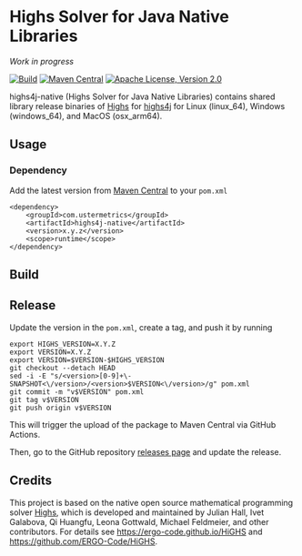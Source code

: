 # Highs Solver for Java Native Libraries

*Work in progress*

[![Build](https://github.com/atraplet/highs4j-native/actions/workflows/build.yml/badge.svg)](https://github.com/atraplet/highs4j-native/actions/workflows/build.yml)
[![Maven Central](https://img.shields.io/maven-central/v/com.ustermetrics/highs4j-native)](https://central.sonatype.com/artifact/com.ustermetrics/highs4j-native)
[![Apache License, Version 2.0](https://img.shields.io/badge/License-Apache_2.0-blue.svg)](https://github.com/atraplet/highs4j-native/blob/master/LICENSE)

highs4j-native (Highs Solver for Java Native Libraries) contains shared library release binaries
of [Highs](https://ergo-code.github.io/HiGHS) for [highs4j](https://github.com/atraplet/highs4j) for Linux (linux_64),
Windows (windows_64), and MacOS (osx_arm64).

## Usage

### Dependency

Add the latest version from [Maven Central](https://central.sonatype.com/artifact/com.ustermetrics/highs4j-native) to
your `pom.xml`

```
<dependency>
    <groupId>com.ustermetrics</groupId>
    <artifactId>highs4j-native</artifactId>
    <version>x.y.z</version>
    <scope>runtime</scope>
</dependency>
```

## Build

## Release

Update the version in the `pom.xml`, create a tag, and push it by running

```
export HIGHS_VERSION=X.Y.Z
export VERSION=X.Y.Z
export VERSION=$VERSION-$HIGHS_VERSION
git checkout --detach HEAD
sed -i -E "s/<version>[0-9]+\-SNAPSHOT<\/version>/<version>$VERSION<\/version>/g" pom.xml
git commit -m "v$VERSION" pom.xml
git tag v$VERSION
git push origin v$VERSION
```

This will trigger the upload of the package to Maven Central via GitHub Actions.

Then, go to the GitHub repository [releases page](https://github.com/atraplet/highs4j-native/releases) and update the
release.

## Credits

This project is based on the native open source mathematical programming
solver [Highs](https://ergo-code.github.io/HiGHS), which is developed and maintained by Julian Hall, Ivet Galabova, Qi
Huangfu, Leona Gottwald, Michael Feldmeier, and other contributors. For details see https://ergo-code.github.io/HiGHS
and https://github.com/ERGO-Code/HiGHS.
